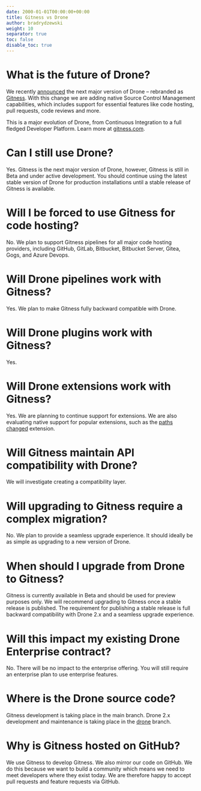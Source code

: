 ```yaml
---
date: 2000-01-01T00:00:00+00:00
title: Gitness vs Drone
author: bradrydzewski
weight: 10
separator: true
toc: false
disable_toc: true
---
```




# What is the future of Drone?
We recently [announced](https://www.linkedin.com/feed/update/urn:li:activity:7112103002798268416/) the next major version of Drone – rebranded as [Gitness](https://gitness.com). With this change we are adding native Source Control Management capabilities, which includes support for essential features like code hosting, pull requests, code reviews and more.

This is a major evolution of Drone, from Continuous Integration to a full fledged Developer Platform. Learn more at [gitness.com](https://gitness.com).

# Can I still use Drone?
Yes. Gitness is the next major version of Drone, however, Gitness is still in Beta and under active development. You should continue using the latest stable version of Drone for production installations until a stable release of Gitness is available.

# Will I be forced to use Gitness for code hosting?
No. We plan to support Gitness pipelines for all major code hosting providers, including GitHub, GitLab, Bitbucket, Bitbucket Server, Gitea, Gogs, and Azure Devops.

# Will Drone pipelines work with Gitness?
Yes. We plan to make Gitness fully backward compatible with Drone.

# Will Drone plugins work with Gitness?
Yes.

# Will Drone extensions work with Gitness?
Yes. We are planning to continue support for extensions. We are also evaluating native support for popular extensions, such as the [paths changed](https://github.com/meltwater/drone-convert-pathschanged) extension.

# Will Gitness maintain API compatibility with Drone?
We will investigate creating a compatibility layer.

# Will upgrading to Gitness require a complex migration?
No. We plan to provide a seamless upgrade experience. It should ideally be as simple as upgrading to a new version of Drone.

# When should I upgrade from Drone to Gitness?
Gitness is currently available in Beta and should be used for preview purposes only. We will recommend upgrading to Gitness once a stable release is published. The requirement for publishing a stable release is full backward compatibility with Drone 2.x and a seamless upgrade experience.

# Will this impact my existing Drone Enterprise contract?
No. There will be no impact to the enterprise offering. You will still require an enterprise plan to use enterprise features.

# Where is the Drone source code?
Gitness development is taking place in the main branch. Drone 2.x development and maintenance is taking place in the [drone](https://github.com/harness/gitness/tree/drone) branch.

# Why is Gitness hosted on GitHub?
We use Gitness to develop Gitness. We also mirror our code on GitHub. We do this because we want to build a community which means we need to meet developers where they exist today. We are therefore happy to accept pull requests and feature requests via GitHub.
